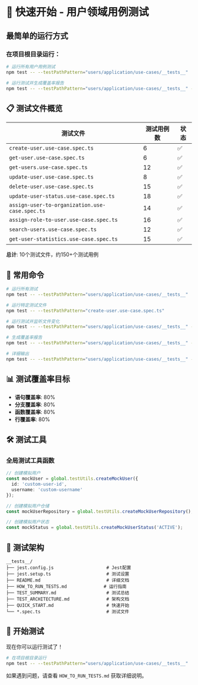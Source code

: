 # 🚀 快速开始 - 用户领域用例测试

## 最简单的运行方式

### 在项目根目录运行：

```bash
# 运行所有用户用例测试
npm test -- --testPathPattern="users/application/use-cases/__tests__"

# 运行测试并生成覆盖率报告
npm test -- --testPathPattern="users/application/use-cases/__tests__" --coverage
```

## 📋 测试文件概览

| 测试文件 | 测试用例数 | 状态 |
|---------|-----------|------|
| `create-user.use-case.spec.ts` | 6 | ✅ |
| `get-user.use-case.spec.ts` | 6 | ✅ |
| `get-users.use-case.spec.ts` | 12 | ✅ |
| `update-user.use-case.spec.ts` | 8 | ✅ |
| `delete-user.use-case.spec.ts` | 15 | ✅ |
| `update-user-status.use-case.spec.ts` | 18 | ✅ |
| `assign-user-to-organization.use-case.spec.ts` | 14 | ✅ |
| `assign-role-to-user.use-case.spec.ts` | 16 | ✅ |
| `search-users.use-case.spec.ts` | 12 | ✅ |
| `get-user-statistics.use-case.spec.ts` | 15 | ✅ |

**总计**: 10个测试文件，约150+个测试用例

## 🎯 常用命令

```bash
# 运行所有测试
npm test -- --testPathPattern="users/application/use-cases/__tests__"

# 运行特定测试文件
npm test -- --testPathPattern="create-user.use-case.spec.ts"

# 运行测试并监听文件变化
npm test -- --testPathPattern="users/application/use-cases/__tests__" --watch

# 生成覆盖率报告
npm test -- --testPathPattern="users/application/use-cases/__tests__" --coverage

# 详细输出
npm test -- --testPathPattern="users/application/use-cases/__tests__" --verbose
```

## 📊 测试覆盖率目标

- **语句覆盖率**: 80%
- **分支覆盖率**: 80%
- **函数覆盖率**: 80%
- **行覆盖率**: 80%

## 🛠️ 测试工具

### 全局测试工具函数

```typescript
// 创建模拟用户
const mockUser = global.testUtils.createMockUser({
  id: 'custom-user-id',
  username: 'custom-username'
});

// 创建模拟用户仓储
const mockUserRepository = global.testUtils.createMockUserRepository();

// 创建模拟用户状态
const mockStatus = global.testUtils.createMockUserStatus('ACTIVE');
```

## 📝 测试架构

```
__tests__/
├── jest.config.js                    # Jest配置
├── jest.setup.ts                     # 测试设置
├── README.md                         # 详细文档
├── HOW_TO_RUN_TESTS.md              # 运行指南
├── TEST_SUMMARY.md                   # 测试总结
├── TEST_ARCHITECTURE.md              # 架构文档
├── QUICK_START.md                    # 快速开始
└── *.spec.ts                         # 测试文件
```

## 🎉 开始测试

现在你可以运行测试了！

```bash
# 在项目根目录运行
npm test -- --testPathPattern="users/application/use-cases/__tests__"
```

如果遇到问题，请查看 `HOW_TO_RUN_TESTS.md` 获取详细说明。 